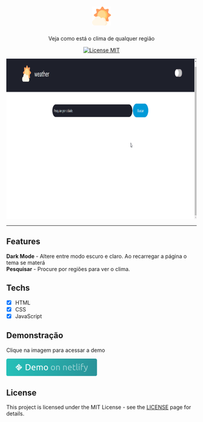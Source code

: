 <h1 align="center">
<br>
<img height="50em" src="./assets/images/app-de-clima.png  "/>
</h1>

<p align="center">Veja como está o clima de qualquer região</p>

<p align="center">
  <a href="https://opensource.org/licenses/MIT">
    <img src="https://img.shields.io/badge/License-MIT-blue.svg" alt="License MIT">
  </a>
</p>

[//]: # (Add your gifs/images here:)
<div>
  <img src="./assets/demo/demoweathergithub.gif" alt="demo" height="425">
</div>

<hr />

## Features
[//]: # (Add the features of your project here:)
**Dark Mode** - Altere entre modo escuro e claro. Ao recarregar a página o tema se materá <br>
**Pesquisar** - Procure por regiões para ver o clima.
## Techs

- [x] HTML
- [x] CSS
- [x] JavaScript

## Demonstração

<p>Clique na imagem para acessar a demo</p>
<a href="https://projeto-weather.netlify.app/" target="_blank"><img src="./assets/demo/demo-netlify.png"></a>

## License

This project is licensed under the MIT License - see the [LICENSE](https://opensource.org/licenses/MIT) page for details.
